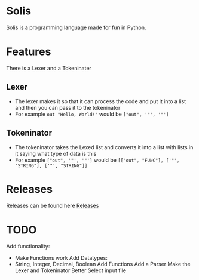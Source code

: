 # Solis #
Solis is a programming language made for fun in Python.

# Features #
There is a Lexer and a Tokeninater

  ## Lexer ##
  - The lexer makes it so that it can process the code and put it into a list and then you can pass it to the tokeninator
  - For example ```out "Hello, World!"``` would be ```["out", '"', '"']```
  ## Tokeninator ##
  - The tokeninator takes the Lexed list and converts it into a list with lists in it saying what type of data is this
  - For example ```["out", '"', '"']``` would be ```[["out", "FUNC"], ['"', "STRING"], ['"', "STRING"]]```

# Releases #
Releases can be found here [Releases](https://github.com/LonnonDev/Solis/releases)

# TODO #
Add functionality:
- Make Functions work
Add Datatypes:
- String, Integer, Decimal, Boolean
Add Functions
Add a Parser
Make the Lexer and Tokeninator Better
Select input file
